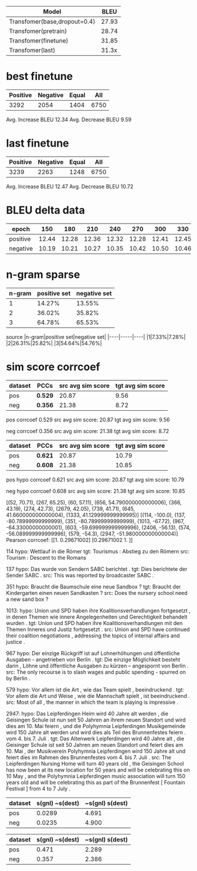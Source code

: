 

|Model      | BLEU|
|----|----|
|Transfomer(base,dropout=0.4)   |27.93    |
|Transfomer(pretrain)           |28.74    |
|Transfomer(finetune)           |31.85    |
|Transfomer(last)               |31.3x    |


# best finetune
|Positive |Negative|Equal|All|
|----|----|----|----|
|3292|2054|1404|6750|
Avg. Increase BLEU 12.34
Avg. Decrease BLEU 9.59

# last finetune
|Positive |Negative|Equal|All|
|----|----|----|----|
|3239|2263|1248|6750|
Avg. Increase BLEU 12.47
Avg. Decrease BLEU 10.72


# BLEU delta data
|epoch|150|180|210|240|270|300|330|360|390|420|
|----|----|----|----|----|----|----|----|----|----|----|
|positive|12.44|12.28|12.36|12.32|12.28|12.41|12.45|12.48|12.47|12.47|
|negative|10.19|10.21|10.27|10.35|10.42|10.50|10.46|10.63|10.68|10.72|

# n-gram sparse
|n-gram|positive set|negative set|
|----|-----|----|
|1|14.27%|13.55%|
|2|36.02%|35.82%|
|3|64.78%|65.53%|

source
|n-gram|positive set|negative set|
|----|-----|----|
|1|7.33%|7.28%|
|2|26.31%|25.82%|
|3|54.64%|54.76%|


# sim score corrcoef
|dataset|PCCs|src avg sim score|tgt avg sim score|
|----|-----|----|----|
|pos|**0.529**|20.87|9.56|
|neg|**0.356**|21.38|8.72|
pos corrcoef 0.529
src avg sim score: 20.87
tgt avg sim score: 9.56

neg corrcoef 0.356
src avg sim score: 21.38
tgt avg sim score: 8.72

|dataset|PCCs|src avg sim score|tgt avg sim score|
|----|-----|----|----|
|pos|**0.621**|20.87|10.79|
|neg|**0.608**|21.38|10.85|
pos hypo corrcoef 0.621
src avg sim score: 20.87
tgt avg sim score: 10.79

neg hypo corrcoef 0.608
src avg sim score: 21.38
tgt avg sim score: 10.85


[(52, 70.71), (267, 65.25), (60, 57.11), (656, 54.790000000000006), (366, 43.19), (274, 42.73), (2679, 42.05), (739, 41.71), (645, 41.660000000000004), (1333, 41.129999999999995)]
[(114, -100.0), (137, -80.78999999999999), (351, -80.78999999999999), (1013, -67.72), (967, -64.33000000000001), (603, -59.699999999999996), (2406, -56.13), (574, -56.089999999999996), (579, -54.3), (2947, -51.980000000000004)]
Pearson corrcoef:  [[1.         0.29671002]
 [0.29671002 1.        ]]


114
hypo:
Wettlauf in die Römer
tgt:
Tourismus : Abstieg zu den Römern
src:
Tourism : Descent to the Romans

137
hypo:
Das wurde von Sendern SABC berichtet .
tgt:
Dies berichtete der Sender SABC .
src:
This was reported by broadcaster SABC .

351
hypo:
Braucht die Baumschule eine neue Sandbox ?
tgt:
Braucht der Kindergarten einen neuen Sandkasten ?
src:
Does the nursery school need a new sand box ?

1013:
hypo:
Union und SPD haben ihre Koalitionsverhandlungen fortgesetzt , in denen Themen wie innere Angelegenheiten und Gerechtigkeit behandelt wurden .
tgt:
Union und SPD haben ihre Koalitionsverhandlungen mit den Themen Inneres und Justiz fortgesetzt .
src:
Union and SPD have continued their coalition negotiations , addressing the topics of internal affairs and justice .

967
hypo:
Der einzige Rückgriff ist auf Lohnerhöhungen und öffentliche Ausgaben - angetrieben von Berlin .
tgt:
Die einzige Möglichkeit besteht darin , Löhne und öffentliche Ausgaben zu kürzen – angespornt von Berlin .
src:
The only recourse is to slash wages and public spending - spurred on by Berlin .

579
hypo:
Vor allem ist die Art , wie das Team spielt , beeindruckend .
tgt:
Vor allem die Art und Weise , wie die Mannschaft spielt , ist beeindruckend .
src:
Most of all , the manner in which the team is playing is impressive .

2947:
hypo:
Das Leipferdingen Heim wird 40 Jahre alt werden , die Geisingen Schule ist nun seit 50 Jahren an ihrem neuen Standort und wird dies am 10. Mai feiern , und die Polyhymnia Leipferdingen Musikgemeinde wird 150 Jahre alt werden und wird dies als Teil des Brunnenfestes feiern . vom 4. bis 7. Juli .
tgt:
Das Altenwerk Leipferdingen wird 40 Jahre alt , die Geisinger Schule ist seit 50 Jahren am neuen Standort und feiert dies am 10. Mai , der Musikverein Polyhymnia Leipferdingen wird 150 Jahre alt und feiert dies im Rahmen des Brunnenfestes vom 4. bis 7. Juli .
src:
The Leipferdingen Nursing Home will turn 40 years old , the Geisingen School has now been at its new location for 50 years and will be celebrating this on 10 May , and the Polyhymnia Leipferdingen music association will turn 150 years old and will be celebrating this as part of the Brunnenfest &#91; Fountain Festival &#93; from 4 to 7 July .



|dataset|s(gnl) ~s(dest)|~s(gnl) s(dest) |
|----|-----|----|
|pos|0.0289|4.691|
|neg|0.0235|4.900|

|dataset|s(gnl) ~s(dest)|~s(gnl) s(dest) |
|----|-----|----|
|pos|0.471|2.289|
|neg|0.357|2.386|


